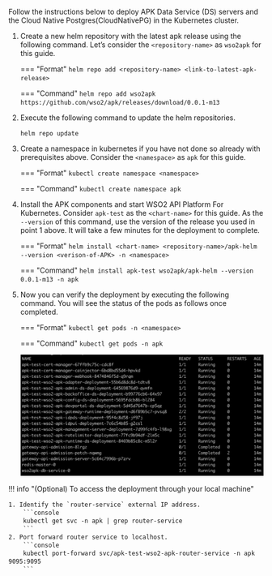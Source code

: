 
Follow the instructions below to deploy APK Data Service (DS) servers and the Cloud Native Postgres(CloudNativePG) in the Kubernetes cluster.

1. Create a new helm repository with the latest apk release using the following command. Let’s consider the ```<repository-name>``` as ```wso2apk``` for this guide.

	=== "Format"
		```
		helm repo add <repository-name> <link-to-latest-apk-release>
		```
	
	=== "Command"
		```
		helm repo add wso2apk https://github.com/wso2/apk/releases/download/0.0.1-m13
		```

2. Execute the following command to update the helm repositories.

      ```console
      helm repo update
      ```

3.  Create a namespace in kubernetes if you have not done so already with prerequisites above. Consider the ```<namespace>``` as ```apk``` for this guide.

	=== "Format"
		```
		kubectl create namespace <namespace>
		```
	
	=== "Command"
		```
		kubectl create namespace apk
		```

4. Install the APK components and start WSO2 API Platform For Kubernetes. Consider ```apk-test``` as the ```<chart-name>``` for this guide. As the ```--version``` of this command, use the version of the release you used in point 1 above. It will take a few minutes for the deployment to complete.

	=== "Format"
		```
		helm install <chart-name> <repository-name>/apk-helm --version <verison-of-APK> -n <namespace>
		```
	
	=== "Command"
		```
		helm install apk-test wso2apk/apk-helm --version 0.0.1-m13 -n apk
		```

5.  Now you can verify the deployment by executing the following command. You will see the status of the pods as follows once completed.

    === "Format"
        ```
        kubectl get pods -n <namespace>
        ```

    === "Command"
        ```
        kubectl get pods -n apk
        ```

    [![Pod Status](../assets/img/get-started/pod-status.png)](../assets/img/get-started/pod-status.png)


!!! info "(Optional) To access the deployment through your local machine"

    1. Identify the `router-service` external IP address.
        ```console
        kubectl get svc -n apk | grep router-service
        ```
    2. Port forward router service to localhost.
        ```console
        kubectl port-forward svc/apk-test-wso2-apk-router-service -n apk 9095:9095
        ```

